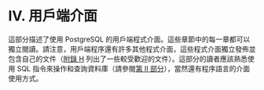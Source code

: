 # IV. 用戶端介面

這部分描述了使用 PostgreSQL 的用戶端程式介面。這些章節中的每一章都可以獨立閱讀。請注意，用戶端程序還有許多其他程式介面，這些程式介面獨立發佈並包含自己的文件（[附錄 H](../appendixes/h.-wai-bu-zhuan-an/) 列出了一些較受歡迎的文件）。這部分的讀者應該熟悉使用 SQL 指令來操作和查詢資料庫（請參閱[第 II 部分](../the-sql-language/)），當然還有程序語言的介面使用方式。
